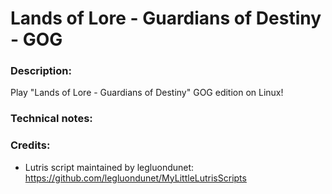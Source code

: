 # Lands of Lore - Guardians of Destiny - GOG
### Description:
Play "Lands of Lore - Guardians of Destiny" GOG edition on Linux!
### Technical notes:
### Credits:
- Lutris script maintained by legluondunet: https://github.com/legluondunet/MyLittleLutrisScripts
